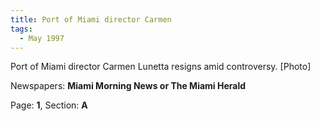 ```yaml
---  
title: Port of Miami director Carmen  
tags:  
  - May 1997  
---  
```

  
Port of Miami director Carmen Lunetta resigns amid controversy. [Photo]  
  
Newspapers: **Miami Morning News or The Miami Herald**  
  
Page: **1**, Section: **A** 
